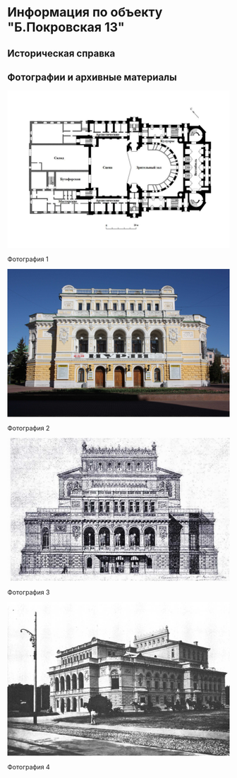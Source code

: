 # Информация по объекту "Б.Покровская 13"

## Историческая справка

## Фотографии и архивные материалы

![1](/BuidingsInfo/79e87074-e740-4563-8d08-d75731da0cba/1_Compressed.jpg)

Фотография 1

![2](/BuidingsInfo/79e87074-e740-4563-8d08-d75731da0cba/4.2.Главныйфасад_Compressed.jpg)

Фотография 2

![3](/BuidingsInfo/79e87074-e740-4563-8d08-d75731da0cba/4.4.Главныйфасад.Чертеж_Compressed.jpg)

Фотография 3

![4](/BuidingsInfo/79e87074-e740-4563-8d08-d75731da0cba/4.5.Общийвидгор.театра_Compressed.jpg)

Фотография 4

